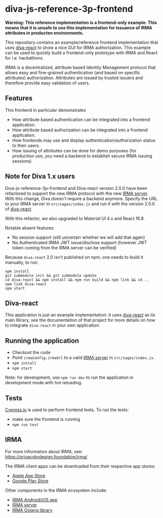 # diva-js-reference-3p-frontend

**Warning: This reference implementation is a frontend-only example. This means that it is unsafe to use this implementation for issuance of IRMA attributes in producten environments.**

This repository contains an example/reference frontend implementation that uses [diva-react](https://github.com/Alliander/diva-react) to show a nice GUI for IRMA authorization. This example can be used to quickly build a frontend-only prototype with IRMA and React for i.e. hackathons.

IRMA is a decentralized, attribute based Identity Management protocol that allows easy and fine-grained authentication (and based on specific attributes) authorization. Attributes are issued by trusted issuers and therefore provide easy validation of users.

## Features

This frontend in particular demonstrates
- How attribute based authentication can be integrated into a frontend application.
- How attribute based authorization can be integrated into a frontend application.
- How frontends may use and display authentication/authorization status to their users.
- How issuing of attributes can be done for demo purposes (for production use, you need a backend to establish secure IRMA issuing sessions).

## Note for Diva 1.x users

Diva-js-reference-3p-frontend and Diva-react version 2.0.0 have been refactored to support the new IRMA protocol with the new [IRMA server](https://irma.app/docs/next/api-irma-server/). With this change, Diva doesn't require a backend anymore. Specify the URL to your IRMA server in `src/sagas/index.js` and run it with the version 2.0.0 of [diva-react](https://github.com/Alliander/diva-react).

With this refactor, we also upgraded to Material UI 4.x and React 16.8.

Notable absent features:
- No session support (still uncertain whether we will add that again)
- No Authenticated IRMA JWT issue/disclose support (however JWT token coming from the IRMA server can be verified)

Because `diva-react` 2.0 isn't published on npm, one needs to build it manually, to run:

```
npm install
git submodule init && git submodule update
cd diva-react && npm install && npm run build && npm link && cd ..
npm link diva-react
npm start
```

## Diva-react

This application is just an example implementation: it uses [diva-react](https://github.com/Alliander/diva-react) as its main library, see the documentation of that project for more details on how to integrate `diva-react` in your own application.

## Running the application

- Checkout the code
- Point `irmaConfig.irmaUrl` to a valid [IRMA server](https://irma.app/docs/irma-server/) in `src/sagas/index.js`.
- `npm install`
- `npm start`

Note: for development, use `npm run dev` to run the application in development mode with hot reloading.

## Tests

[Cypress.io](https://cypress.io) is used to perform frontend tests.
To run the tests:

- make sure the frontend is running
- `npm run test`

## IRMA

For more information about IRMA, see: https://privacybydesign.foundation/irma/

The IRMA client apps can be downloaded from their respective app stores:

- [Apple App Store](https://itunes.apple.com/nl/app/irma-authentication/id1294092994?mt=8)
- [Google Play Store](https://play.google.com/store/apps/details?id=org.irmacard.cardemu)

Other components in the IRMA ecosystem include:

- [IRMA Android/iOS app](https://github.com/privacybydesign/irma_mobile)
- [IRMA server](https://irma.app/docs/irma-server/)
- [IRMA Golang library](https://github.com/privacybydesign/irmago)
